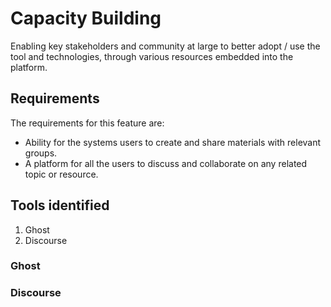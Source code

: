 # Capacity Building

Enabling key stakeholders and community at large to better adopt / use the tool and technologies, through various resources embedded into the platform.

## Requirements
The requirements for this feature are:
- Ability for the systems users to create and share materials with relevant groups.
- A platform for all the users to discuss and collaborate on any related topic or resource.

## Tools identified

1. Ghost
2. Discourse

### Ghost



### Discourse


